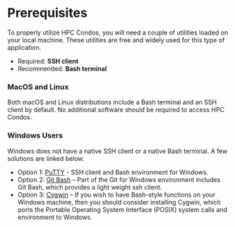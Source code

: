 # Prerequisites

To properly utilize HPC Condos, you will need a couple of utilities loaded on your local machine. These utilities are free and widely used for this type of application.

* Required: **SSH client**
* Recommended: **Bash terminal**

### MacOS and Linux
Both macOS and Linux distributions include a Bash terminal and an SSH client by default. No additional software should be required to access HPC Condos.

### Windows Users

Windows does not have a native SSH client or a native Bash terminal. A few solutions are linked below.

* Option 1: [PuTTY](http://www.chiark.greenend.org.uk/~sgtatham/putty/) - SSH client and Bash environment for Windows.
* Option 2: [Git Bash](https://git-scm.com/download/win) – Part of the Git for Windows environment includes Git Bash, which provides a light weight ssh client.
* Option 3: [Cygwin](http://www.cygwin.com) – If you wish to have Bash-style functions on your Windows machine, then you should consider installing Cygwin, which ports the Portable Operating System Interface (POSIX) system calls and environment to Windows.

